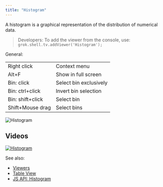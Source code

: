 ```yaml
---
title: "Histogram"
---
```


A histogram is a graphical representation of the distribution of numerical data.

> Developers: To add the viewer from the console, use:
`grok.shell.tv.addViewer('Histogram');`

General:

|                  |                        |
|------------------|------------------------|
| Right click      | Context menu           |
| Alt+F            | Show in full screen    |
| Bin: click       | Select bin exclusively |
| Bin: ctrl+click  | Invert bin selection   |
| Bin: shift+click | Select bin             |
| Shift+Mouse drag | Select bins            |

![Histogram](../../uploads/gifs/histogram.gif "Histogram")

## Videos

[![Histogram](../../uploads/youtube/visualizations2.png "Open on Youtube")](https://www.youtube.com/watch?v=7MBXWzdC0-I&t=485s)

See also:

* [Viewers](../viewers/viewers.md)
* [Table View](../../datagroknavigation/views/table-view.md)
* [JS API: Histogram](https://public.datagrok.ai/js/samples/ui/viewers/types/histogram)
